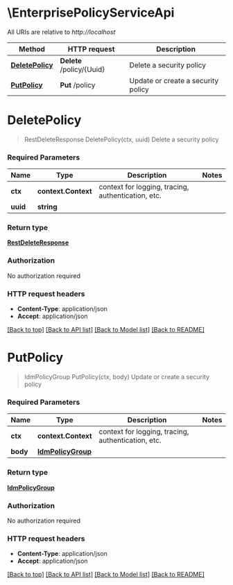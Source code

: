 # \EnterprisePolicyServiceApi

All URIs are relative to *http://localhost*

Method | HTTP request | Description
------------- | ------------- | -------------
[**DeletePolicy**](EnterprisePolicyServiceApi.md#DeletePolicy) | **Delete** /policy/{Uuid} | Delete a security policy
[**PutPolicy**](EnterprisePolicyServiceApi.md#PutPolicy) | **Put** /policy | Update or create a security policy


# **DeletePolicy**
> RestDeleteResponse DeletePolicy(ctx, uuid)
Delete a security policy

### Required Parameters

Name | Type | Description  | Notes
------------- | ------------- | ------------- | -------------
 **ctx** | **context.Context** | context for logging, tracing, authentication, etc.
  **uuid** | **string**|  | 

### Return type

[**RestDeleteResponse**](restDeleteResponse.md)

### Authorization

No authorization required

### HTTP request headers

 - **Content-Type**: application/json
 - **Accept**: application/json

[[Back to top]](#) [[Back to API list]](../../README.md#documentation-for-api-endpoints) [[Back to Model list]](../../README.md#documentation-for-models) [[Back to README]](../../README.md)

# **PutPolicy**
> IdmPolicyGroup PutPolicy(ctx, body)
Update or create a security policy

### Required Parameters

Name | Type | Description  | Notes
------------- | ------------- | ------------- | -------------
 **ctx** | **context.Context** | context for logging, tracing, authentication, etc.
  **body** | [**IdmPolicyGroup**](IdmPolicyGroup.md)|  | 

### Return type

[**IdmPolicyGroup**](idmPolicyGroup.md)

### Authorization

No authorization required

### HTTP request headers

 - **Content-Type**: application/json
 - **Accept**: application/json

[[Back to top]](#) [[Back to API list]](../../README.md#documentation-for-api-endpoints) [[Back to Model list]](../../README.md#documentation-for-models) [[Back to README]](../../README.md)

